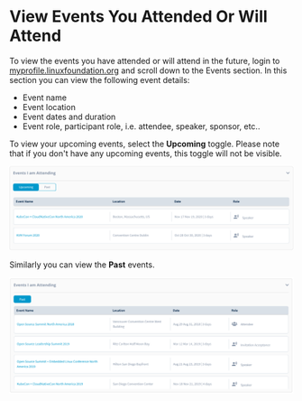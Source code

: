 # View Events You Attended Or Will Attend

To view the events you have attended or will attend in the future, login to [myprofile.linuxfoundation.org](https://myprofile.linuxfoundation.org/) and scroll down to the Events section. In this section you can view the following event details:  

* Event name
* Event location
* Event dates and duration
* Event role, participant role, i.e. attendee, speaker, sponsor, etc..

To view your upcoming events, select the **Upcoming**  toggle. Please note that if you don't have any upcoming events, this toggle will not be visible. 

![Upcoming Event Participation](../.gitbook/assets/upcomingevents.png)

Similarly you can view the **Past** events. 

![Past Event Participation](../.gitbook/assets/pastevents.png)



